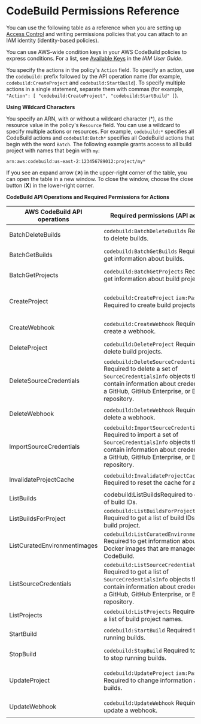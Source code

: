 # CodeBuild Permissions Reference<a name="auth-and-access-control-permissions-reference"></a>

You can use the following table as a reference when you are setting up [Access Control](auth-and-access-control.md#access-control) and writing permissions policies that you can attach to an IAM identity \(identity\-based policies\)\. 

You can use AWS\-wide condition keys in your AWS CodeBuild policies to express conditions\. For a list, see [Available Keys](https://docs.aws.amazon.com/IAM/latest/UserGuide/reference_policies_elements.html#AvailableKeys) in the *IAM User Guide*\.

You specify the actions in the policy's `Action` field\. To specify an action, use the `codebuild:` prefix followed by the API operation name \(for example, `codebuild:CreateProject` and `codebuild:StartBuild`\)\. To specify multiple actions in a single statement, separate them with commas \(for example, `"Action": [ "codebuild:CreateProject", "codebuild:StartBuild" ]`\)\.

**Using Wildcard Characters**

You specify an ARN, with or without a wildcard character \(\*\), as the resource value in the policy's `Resource` field\. You can use a wildcard to specify multiple actions or resources\. For example, `codebuild:*` specifies all CodeBuild actions and `codebuild:Batch*` specifies all CodeBuild actions that begin with the word `Batch`\. The following example grants access to all build project with names that begin with `my`: 

```
arn:aws:codebuild:us-east-2:123456789012:project/my*
```

If you see an expand arrow \(**↗**\) in the upper\-right corner of the table, you can open the table in a new window\. To close the window, choose the close button \(**X**\) in the lower\-right corner\.


**CodeBuild API Operations and Required Permissions for Actions**  

| AWS CodeBuild API operations | Required permissions \(API actions\) | Resources | 
| --- | --- | --- | 
| BatchDeleteBuilds |  `codebuild:BatchDeleteBuilds` Required to delete builds\.  |  `arn:aws:codebuild:region-ID:account-ID:project/project-name`  | 
| BatchGetBuilds |  `codebuild:BatchGetBuilds` Required to get information about builds\.  |  `arn:aws:codebuild:region-ID:account-ID:project/project-name`  | 
| BatchGetProjects |  `codebuild:BatchGetProjects` Required to get information about build projects\.  |  `arn:aws:codebuild:region-ID:account-ID:project/project-name`  | 
| CreateProject |  `codebuild:CreateProject` `iam:PassRole` Required to create build projects\.  |  `arn:aws:codebuild:region-ID:account-ID:project/project-name` `arn:aws:iam:account-ID:role/role-name`  | 
| CreateWebhook |  `codebuild:CreateWebhook` Required to create a webhook\.  |  `arn:aws:codebuild:region-ID:account-ID:project/project-name`  | 
| DeleteProject |  `codebuild:DeleteProject` Required to delete build projects\.  |  `arn:aws:codebuild:region-ID:account-ID:project/project-name`  | 
| DeleteSourceCredentials |  `codebuild:DeleteSourceCredentials` Required to delete a set of `SourceCredentialsInfo` objects that contain information about credentials for a GitHub, GitHub Enterprise, or Bitbucket repository\.  |  `*`  | 
| DeleteWebhook |  `codebuild:DeleteWebhook` Required to delete a webhook\.  |  `arn:aws:codebuild:region-ID:account-ID:project/project-name`  | 
| ImportSourceCredentials |  `codebuild:ImportSourceCredentials` Required to import a set of `SourceCredentialsInfo` objects that contain information about credentials for a GitHub, GitHub Enterprise, or Bitbucket repository\.  |  `*`  | 
| InvalidateProjectCache |  `codebuild:InvalidateProjectCache` Required to reset the cache for a project\.  |  `arn:aws:codebuild:region-ID:account-ID:project/project-name`  | 
| ListBuilds | codebuild:ListBuildsRequired to get a list of build IDs\. |  `*`  | 
| ListBuildsForProject |  `codebuild:ListBuildsForProject` Required to get a list of build IDs for a build project\.  |  `arn:aws:codebuild:region-ID:account-ID:project/project-name`  | 
| ListCuratedEnvironmentImages |  `codebuild:ListCuratedEnvironmentImages` Required to get information about all Docker images that are managed by CodeBuild\.  |  `*` \(required, but does not refer to an addressable AWS resource\)  | 
| ListSourceCredentials |  `codebuild:ListSourceCredentials` Required to get a list of `SourceCredentialsInfo` objects that contain information about credentials for a GitHub, GitHub Enterprise, or Bitbucket repository\.  |  `*`  | 
| ListProjects |  `codebuild:ListProjects` Required to get a list of build project names\.  |  `*`  | 
| StartBuild |  `codebuild:StartBuild` Required to start running builds\.  |  `arn:aws:codebuild:region-ID:account-ID:project/project-name`  | 
| StopBuild |  `codebuild:StopBuild` Required to attempt to stop running builds\.  |  `arn:aws:codebuild:region-ID:account-ID:project/project-name`  | 
| UpdateProject |  `codebuild:UpdateProject` `iam:PassRole` Required to change information about builds\.  |  `arn:aws:codebuild:region-ID:account-ID:project/project-name` `arn:aws:iam:account-ID:role/role-name`  | 
| UpdateWebhook |  `codebuild:UpdateWebhook` Required to update a webhook\.  |  `arn:aws:codebuild:region-ID:account-ID:project/project-name`  | 